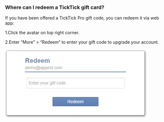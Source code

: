 ### Where can I redeem a TickTick gift card?
If you have been offered a TickTick Pro gift code, you can redeem it via web app:

1.Click the avatar on top right corner.

2.Enter “More” > “Redeem” to enter your gift code to upgrade your account.

![](../images/image1.13W.png)
